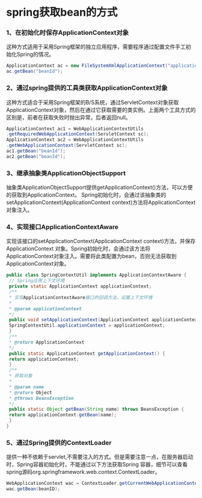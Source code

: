 # spring获取bean的方式

### 1、在初始化时保存ApplicationContext对象

这种方式适用于采用Spring框架的独立应用程序，需要程序通过配置文件手工初始化Spring的情况。

~~~java
ApplicationContext ac = new FileSystemXmlApplicationContext("applicationContext.xml"); 
ac.getBean("beanId");
~~~

### 2、通过spring提供的工具类获取ApplicationContext对象

这种方式适合于采用Spring框架的B/S系统，通过ServletContext对象获取ApplicationContext对象，然后在通过它获取需要的类实例。上面两个工具方式的区别是，前者在获取失败时抛出异常，后者返回null。

~~~java
ApplicationContext ac1 = WebApplicationContextUtils
.getRequiredWebApplicationContext(ServletContext sc); 
ApplicationContext ac2 = WebApplicationContextUtils
.getWebApplicationContext(ServletContext sc); 
ac1.getBean("beanId"); 
ac2.getBean("beanId");
~~~

### 3、继承抽象类ApplicationObjectSupport

抽象类ApplicationObjectSupport提供getApplicationContext()方法，可以方便的获取到ApplicationContext。
Spring初始化时，会通过该抽象类的setApplicationContext(ApplicationContext context)方法将ApplicationContext 对象注入。

### 4、实现接口ApplicationContextAware

实现该接口的setApplicationContext(ApplicationContext context)方法，并保存ApplicationContext 对象。Spring初始化时，会通过该方法将ApplicationContext对象注入。需要将此类配置为bean，否则无法获取到ApplicationContext对象。

~~~java
public class SpringContextUtil implements ApplicationContextAware { 
 // Spring应用上下文环境 
 private static ApplicationContext applicationContext; 
 /** 
 * 实现ApplicationContextAware接口的回调方法，设置上下文环境 
 * 
 * @param applicationContext 
 */ 
 public void setApplicationContext(ApplicationContext applicationContext) { 
 SpringContextUtil.applicationContext = applicationContext; 
 } 
 /** 
 * @return ApplicationContext 
 */ 
 public static ApplicationContext getApplicationContext() { 
 return applicationContext; 
 } 
 /** 
 * 获取对象 
 * 
 * @param name 
 * @return Object
 * @throws BeansException 
 */ 
 public static Object getBean(String name) throws BeansException { 
 return applicationContext.getBean(name); 
 } 
}
~~~

### 5、通过Spring提供的ContextLoader

提供一种不依赖于servlet,不需要注入的方式。但是需要注意一点，在服务器启动时，Spring容器初始化时，不能通过以下方法获取Spring 容器，细节可以查看spring源码org.springframework.web.context.ContextLoader。

~~~java
WebApplicationContext wac = ContextLoader.getCurrentWebApplicationContext();
wac.getBean(beanID);
~~~

